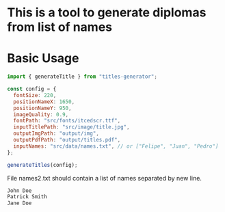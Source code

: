 # This is a tool to generate diplomas from list of names

# Basic Usage

```js
import { generateTitle } from "titles-generator";

const config = {
  fontSize: 220,
  positionNameX: 1650,
  positionNameY: 950,
  imageQuality: 0.9,
  fontPath: "src/fonts/itcedscr.ttf",
  inputTitlePath: "src/image/title.jpg",
  outputImgPath: "output/img",
  outputPdfPath: "output/titles.pdf",
  inputNames: "src/data/names.txt", // or ["Felipe", "Juan", "Pedro"]
};

generateTitles(config);
```

File names2.txt should contain a list of names separated by new line.

```txt
John Doe
Patrick Smith
Jane Doe
```
